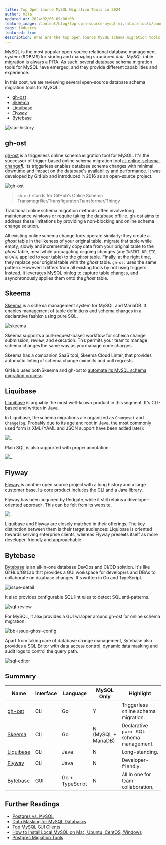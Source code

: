 ```yaml
---
title: Top Open Source MySQL Migration Tools in 2024
author: Mila
updated_at: 2024/02/06 09:00:00
feature_image: /content/blog/top-open-source-mysql-migration-tools/banner.webp
tags: Industry
featured: true
description: What are the top open source MySQL schema migration tools.
---
```


MySQL is the most popular open-source relational database management system (RDBMS) for storing and managing structured data. MySQL table migration is always a PITA. As such, several database schema migration tools for MySQL have emerged, and they provide different capabilities and experience.

In this post, we are reviewing several open-source database schema migration tools for MySQL:

- [gh-ost](https://github.com/github/gh-ost)
- [Skeema](https://www.skeema.io/)
- [Liquibase](https://www.liquibase.com/)
- [Flyway](https://flywaydb.org/)
- [Bytebase](https://www.bytebase.com/)

![star-history](/content/blog/top-open-source-mysql-migration-tools/star-history.webp)

## gh-ost

[gh-ost](https://github.com/github/gh-ost) is a triggerless online schema migration tool for MySQL. It's the
successor of trigger-based online schema migration tool [pt-online-schema-change¶](https://docs.percona.com/percona-toolkit/pt-online-schema-change.html). Its triggerless enables database schema changes with minimal downtime and impact on the database's availability and performance. It was developed by GitHub and introduced in 2016 as an open-source project.

![gh-ost](/content/blog/top-open-source-mysql-migration-tools/gh-ost.webp)

> `gh-ost` stands for GitHub’s Online Schema Transmogrifier/Transfigurator/Transformer/Thingy

Traditional online schema migration methods often involve long maintenance windows or require taking the database offline. gh-ost aims to address these limitations by providing a non-blocking and online schema change solution.

All existing online schema change tools operate similarly: they create a _ghost_ table in the likeness of your original table, migrate that table while empty, slowly and incrementally copy data from your original table to the _ghost_ table, meanwhile propagating ongoing changes (any `INSERT`, `DELETE`, `UPDATE` applied to your table) to the _ghost_ table. Finally, at the right time, they replace your original table with the _ghost_ table. `gh-ost` uses the same pattern. However it differs from all existing tools by not using triggers. Instead, it leverages MySQL binlog to capture table changes, and asynchronously applies them onto the _ghost_ table.

## Skeema

[Skeema](https://www.skeema.io/) is a schema management system for MySQL and MariaDB. It enables management of table definitions and schema changes in a declarative fashion using pure SQL.

![skeema](/content/blog/top-open-source-mysql-migration-tools/skeema.webp)

Skeema supports a pull-request-based workflow for schema change submission, review, and execution. This permits your team to manage schema changes the same way as you manage code changes.

Skeema has a companion SaaS tool, Skeema Cloud Linter, that provides automatic linting of schema change commits and pull requests.

GitHub uses both Skeema and gh-ost to [automate its MySQL schema migration process](https://github.blog/2020-02-14-automating-mysql-schema-migrations-with-github-actions-and-more/).

## Liquibase

[Liquibase](https://github.com/liquibase/liquibase) is arguably the most well-known product in this segment. It's CLI-based and written in Java.

In Liquibase, the schema migrations are organized as `Changeset` and `Changelog`. Probably due to its age and root in Java, the most commonly used form is XML (YAML and JSON support have been added later):

![_](/images/products/liquibase/liquibase-xml.webp)

Plain SQL is also supported with proper annotation:

![_](/images/products/liquibase/liquibase-sql.webp)

## Flyway

[Flyway](https://github.com/flyway/flyway) is another open source project with a long history and a large customer base. Its core product includes the CLI and a Java library.

Flyway has been acquired by Redgate, while it still retains a developer-oriented approach. This can be
felt from its website.

![_](/images/products/flyway/flyway-migration.webp)

Liquibase and Flyway are closely matched in their offerings. The key distinction between them is their target audiences: Liquibase is oriented towards serving enterprise clients, whereas Flyway presents itself as more developer-friendly and approachable.

## Bytebase

[Bytebase](https://github.com/bytebase/bytebase) is an all-in-one database DevOps and CI/CD solution. It's like GitHub/GitLab that provides a GUI workspace for developers and DBAs to collaborate on database changes. It's written in Go and TypeScript.

![issue-detail](/content/blog/top-open-source-postgres-migration-tools/issue-detail.webp)

It also provides configurable SQL lint rules to detect SQL anti-patterns.

![sql-review](/content/blog/top-open-source-postgres-migration-tools/sql-review.webp)

For MySQL, it also provides a GUI wrapper around gh-ost for online schema migration.

![bb-issue-ghost-config](/content/docs/change-database/online-schema-migration-for-mysql/bb-issue-ghost-config.webp)

Apart from taking care of database change management, Bytebase also provides a SQL Editor with data
access control, dynamic data masking and audit logs to control the query path.

![sql-editor](/content/blog/top-open-source-postgres-migration-tools/sql-editor.webp)

## Summary

| Name                                                | Interface | Language        | MySQL Only          | Highlight                               |
| --------------------------------------------------- | --------- | --------------- | ------------------- | --------------------------------------- |
| [gh-ost](https://github.com/github/gh-ost)          | CLI       | Go              | Y                   | Triggerless online schema migration.    |
| [Skeema](https://github.com/skeema/skeema)          | CLI       | Go              | N (MySQL + MariaDB) | Declarative pure-SQL schema management. |
| [Liquibase](https://github.com/liquibase/liquibase) | CLI       | Java            | N                   | Long-standing.                          |
| [Flyway](https://github.com/flyway/flyway)          | CLI       | Java            | N                   | Developer-friendly.                     |
| [Bytebase](https://github.com/bytebase/bytebase)    | GUI       | Go + TypeScript | N                   | All in one for team collaboration.      |

## Further Readings

- [Postgres vs. MySQL](/blog/postgres-vs-mysql)
- [Data Masking for MySQL Databases](/blog/mysql-data-masking/)
- [Top MySQL GUI Clients](/blog/top-mysql-gui-client/)
- [How to Install Local MySQL on Mac, Ubuntu, CentOS, Windows](/blog/how-to-install-local-mysql-on-mac-ubuntu-centos-windows/)
- [Postgres Migration Tools](/blog/top-open-source-postgres-migration-tools)
